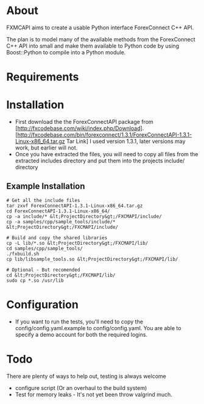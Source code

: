 About
=====

FXMCAPI aims to create a usable Python interface ForexConnect C++ API.

The plan is to model many of the available methods from the ForexConnect C++ API into small  and make them available to Python code by using Boost::Python to compile into a Python module.
 

  

Requirements
============



Installation
============

* First download the the ForexConnectAPI package from [http://fxcodebase.com/wiki/index.php/Download]. [http://fxcodebase.com/bin/forexconnect/1.3.1/ForexConnectAPI-1.3.1-Linux-x86_64.tar.gz Tar Link] I used version 1.3.1, later versions may work, but earlier will not.
* Once you have extracted the files, you will need to copy all files from the extracted includes directory and put them into the projects include/ directory 



Example Installation
--------------------
    # Get all the include files
    tar zxvf ForexConnectAPI-1.3.1-Linux-x86_64.tar.gz
    cd ForexConnectAPI-1.3.1-Linux-x86_64/
    cp -a include/* &lt;ProjectDirectory&gt;/FXCMAPI/include/
    cp -a samples/cpp/sample_tools/include/* &lt;ProjectDirectory&gt;/FXCMAPI/include/

    # Build and copy the shared libraries
    cp -L lib/*.so &lt;ProjectDirectory&gt;/FXCMAPI/lib/
    cd samples/cpp/sample_tools/
    ./fxbuild.sh
    cp lib/libsample_tools.so &lt;ProjectDirectory&gt;/FXCMAPI/lib/

    # Optional - But recomended
    cd &lt;ProjectDirectory&gt;/FXCMAPI/lib/
    sudo cp *.so /usr/lib
    
Configuration
=============
    
* If you want to run the tests, you'll need to copy the config/config.yaml.example to config/config.yaml. You are able to specify a demo account for both the required logins.


Todo
====

There are plenty of ways to help out, testing is always welcome

* configure script (Or an overhaul to the build system)
* Test for memory leaks - It's not yet been throw valgrind much.
